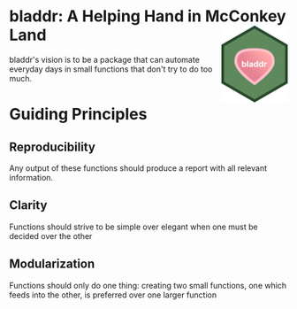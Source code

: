 # bladdr: A Helping Hand in McConkey Land <img src='man/figures/logo.png' align="right" height="139" />

bladdr's vision is to be a package that can automate everyday days in small functions that don't try to do too much. 

# Guiding Principles

## Reproducibility

Any output of these functions should produce a report with all relevant information.

## Clarity

Functions should strive to be simple over elegant when one must be decided over the other

## Modularization

Functions should only do one thing: creating two small functions, one which feeds into the other, is preferred over one larger function
